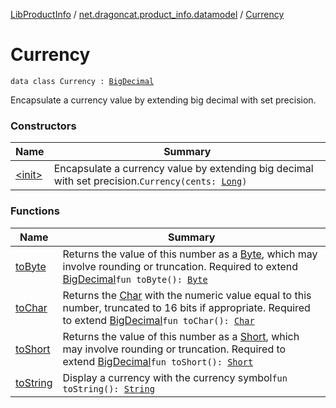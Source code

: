 [LibProductInfo](../../index.md) / [net.dragoncat.product_info.datamodel](../index.md) / [Currency](./index.md)

# Currency

`data class Currency : `[`BigDecimal`](https://docs.oracle.com/javase/6/docs/api/java/math/BigDecimal.html)

Encapsulate a currency value by extending big decimal with set precision.

### Constructors

| Name | Summary |
|---|---|
| [&lt;init&gt;](-init-.md) | Encapsulate a currency value by extending big decimal with set precision.`Currency(cents: `[`Long`](https://kotlinlang.org/api/latest/jvm/stdlib/kotlin/-long/index.html)`)` |

### Functions

| Name | Summary |
|---|---|
| [toByte](to-byte.md) | Returns the value of this number as a [Byte](https://kotlinlang.org/api/latest/jvm/stdlib/kotlin/-byte/index.html), which may involve rounding or truncation. Required to extend [BigDecimal](https://docs.oracle.com/javase/6/docs/api/java/math/BigDecimal.html)`fun toByte(): `[`Byte`](https://kotlinlang.org/api/latest/jvm/stdlib/kotlin/-byte/index.html) |
| [toChar](to-char.md) | Returns the [Char](https://kotlinlang.org/api/latest/jvm/stdlib/kotlin/-char/index.html) with the numeric value equal to this number, truncated to 16 bits if appropriate. Required to extend [BigDecimal](https://docs.oracle.com/javase/6/docs/api/java/math/BigDecimal.html)`fun toChar(): `[`Char`](https://kotlinlang.org/api/latest/jvm/stdlib/kotlin/-char/index.html) |
| [toShort](to-short.md) | Returns the value of this number as a [Short](https://kotlinlang.org/api/latest/jvm/stdlib/kotlin/-short/index.html), which may involve rounding or truncation. Required to extend [BigDecimal](https://docs.oracle.com/javase/6/docs/api/java/math/BigDecimal.html)`fun toShort(): `[`Short`](https://kotlinlang.org/api/latest/jvm/stdlib/kotlin/-short/index.html) |
| [toString](to-string.md) | Display a currency with the currency symbol`fun toString(): `[`String`](https://kotlinlang.org/api/latest/jvm/stdlib/kotlin/-string/index.html) |
